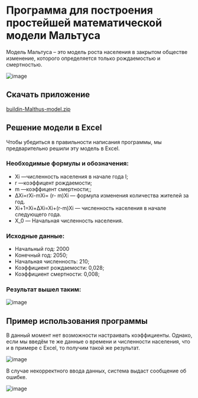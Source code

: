 # Программа для построения простейшей математической модели Мальтуса
Модель Мальтуса – это модель роста населения в закрытом обществе изменение, которого определяется только рождаемостью и смертностью. 

![image](https://github.com/user-attachments/assets/ddd0b41e-9e84-498b-b1ae-7bb76bc29795)

## Скачать  приложение
[buildin-Malthus-model.zip](https://github.com/user-attachments/files/18506533/buildin-Malthus-model.zip)

## Решение модели в Excel
Чтобы убедиться в правильности написания программы, мы предварительно решили эту модель в Excel.

### Необходимые формулы и обозначения:
 <ul>
   <li>Xi —численность населения в начале года I;</li>
   <li>r —коэффицент рождаемости;</li>
   <li>m —коэффицент смертности;;</li>
   <li>ΔXi=rXi-mXi= (r- m)Xi  — формула изменения количества жителей за год.</li>
   <li>Xi+1=Xi+ΔXi=Xi+(r-m)Xi — численность населения в начале следующего года.</li>
   <li>X_0  — Начальная численность населения.</li>
 </ul>
	
### Исходные данные:
 <ul>
   <li>Начальный год: 2000</li>
   <li>Конечный год: 2050;</li>
   <li>Начальная численность: 210;</li>
   <li>Коэффициент рождаемости: 0,028;</li>
   <li>Коэффициент смертности: 0,008;</li>
 </ul>

### Результат вышел таким:
![image](https://github.com/user-attachments/assets/7af7ee30-53f3-4fa0-9ba6-f6aef140612d)


## Пример использования программы

В данный момент нет возможности настраивать коэффициенты. Однако, если мы введём те же данные о времени и численности населения, что и в примере с Excel, то получим такой же результат.

![image](https://github.com/user-attachments/assets/cbe2afc3-3aba-44f7-831d-4c3d36feb39a)

В случае некорректного ввода данных, система выдаст сообщение об ошибке.

![image](https://github.com/user-attachments/assets/b96d160e-433d-46b9-b2d6-1e2dac900a74)

